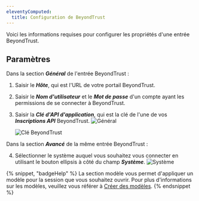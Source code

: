 ```yaml
---
eleventyComputed:
  title: Configuration de BeyondTrust
---
```

Voici les informations requises pour configurer les propriétés d'une entrée BeyondTrust.

## Paramètres

Dans la section ***Général*** de l'entrée BeyondTrust :

1. Saisir le ***Hôte***, qui est l'URL de votre portail BeyondTrust.
1. Saisir le ***Nom d'utilisateur*** et le ***Mot de passe*** d'un compte ayant les permissions de se connecter à BeyondTrust.
1. Saisir la ***Clé d'API d'application***, qui est la clé de l'une de vos ***Inscriptions API*** BeyondTrust.
   ![Général](https://cdnweb.devolutions.net/docs/docs_en_kb_KB4944.png)

   ![Clé BeyondTrust](https://cdnweb.devolutions.net/docs/docs_en_kb_KB4946.png)

Dans la section ***Avancé*** de la même entrée BeyondTrust :

4. Sélectionner le système auquel vous souhaitez vous connecter en utilisant le bouton ellipsis à côté du champ ***Système***.
![Système](https://cdnweb.devolutions.net/docs/docs_en_kb_KB4945.png)

{% snippet, "badgeHelp" %}
La section modèle vous permet d'appliquer un modèle pour la session que vous souhaitez ouvrir. Pour plus d'informations sur les modèles, veuillez vous référer à [Créer des modèles](https://docs.devolutions.net/rdm/windows/commands/file/templates/creating-templates).
{% endsnippet %}

